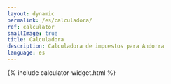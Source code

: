 ```yaml
---
layout: dynamic
permalink: /es/calculadora/
ref: calculator
smallImage: true
title: Calculadora
description: Calculadora de impuestos para Andorra
language: es
---
```

{% include calculator-widget.html %}